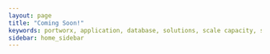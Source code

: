 ```yaml
---
layout: page
title: "Coming Soon!"
keywords: portworx, application, database, solutions, scale capacity, snapshot volume, create clone, SAN
sidebar: home_sidebar
---
```



